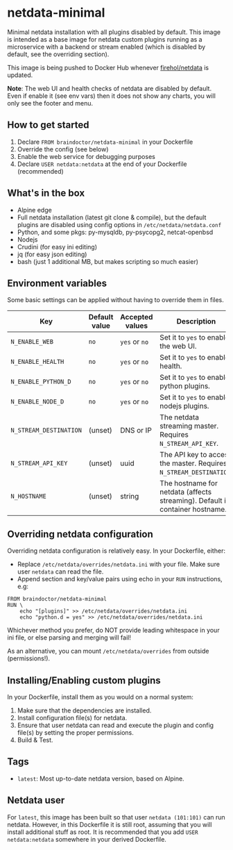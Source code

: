 # netdata-minimal
Minimal netdata installation with all plugins disabled by default. This
image is intended as a base image for netdata custom plugins running as
a microservice with a backend or stream enabled (which is disabled by default, see
the overriding section).

This image is being pushed to Docker Hub whenever
[firehol/netdata](https://hub.docker.com/r/firehol/netdata/) is updated.

**Note**: The web UI and health checks of netdata are disabled by default.
 Even if enable it (see env vars) then it does not show any charts,
you will only see the footer and menu.

## How to get started

1. Declare `FROM braindoctor/netdata-minimal` in your Dockerfile
2. Override the config (see below)
3. Enable the web service for debugging purposes
4. Declare `USER netdata:netdata` at the end of your Dockerfile (recommended)

## What's in the box

* Alpine edge
* Full netdata installation (latest git clone & compile), but the default
plugins are disabled using config options in `/etc/netdata/netdata.conf`
* Python, and some pkgs: py-mysqldb, py-psycopg2, netcat-openbsd
* Nodejs
* Crudini (for easy ini editing)
* jq (for easy json editing)
* bash (just 1 additional MB, but makes scripting so much easier)

## Environment variables

Some basic settings can be applied without having to override them in files.

Key | Default value | Accepted values | Description
--- | ---           | ---             | ---
`N_ENABLE_WEB`             | `no` | `yes` or `no`  | Set it to `yes` to enable the web UI.
`N_ENABLE_HEALTH`          | `no` | `yes` or `no`  | Set it to `yes` to enable health.
`N_ENABLE_PYTHON_D`        | `no` | `yes` or `no`  | Set it to `yes` to enable python plugins.
`N_ENABLE_NODE_D`          | `no` | `yes` or `no`  | Set it to `yes` to enable nodejs plugins.
`N_STREAM_DESTINATION`     | (unset) | DNS or IP   | The netdata streaming master. Requires `N_STREAM_API_KEY`.
`N_STREAM_API_KEY`         | (unset) | uuid        | The API key to access the master. Requires `N_STREAM_DESTINATION`.
`N_HOSTNAME`               | (unset) | string      | The hostname for netdata (affects streaming). Default is container hostname.

## Overriding netdata configuration

Overriding netdata configuration is relatively easy. In your Dockerfile,
either:
- Replace `/etc/netdata/overrides/netdata.ini` with your file. Make sure user
`netdata` can read the file.
- Append section and key/value pairs using echo in your `RUN`
instructions, e.g:
```
FROM braindoctor/netdata-minimal
RUN \
    echo "[plugins]" >> /etc/netdata/overrides/netdata.ini
    echo "python.d = yes" >> /etc/netdata/overrides/netdata.ini
```

Whichever method you prefer, do NOT provide leading whitespace in your
ini file, or else parsing and merging will fail!

As an alternative, you can mount `/etc/netdata/overrides` from
outside (permissions!).

## Installing/Enabling custom plugins

In your Dockerfile, install them as you would on a normal system:
1. Make sure that the dependencies are installed.
2. Install configuration file(s) for netdata.
3. Ensure that user netdata can read and execute the plugin and config
file(s) by setting the proper permissions.
4. Build & Test.

## Tags

* `latest`: Most up-to-date netdata version, based on Alpine.

## Netdata user

For `latest`, this image has been built so that user `netdata (101:101)`
can run netdata. However, in this Dockerfile it is still root, assuming
that you will install additional stuff as root. It is recommended that you
add `USER netdata:netdata` somewhere in your derived Dockerfile.

